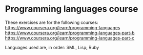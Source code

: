 # Programming languages course 
These exercises are for the following courses:  
https://www.coursera.org/learn/programming-languages  
https://www.coursera.org/learn/programming-languages-part-b  
https://www.coursera.org/learn/programming-languages-part-c  

Languages used are, in order: SML, Lisp, Ruby
